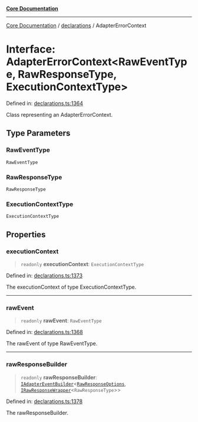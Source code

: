 [**Core Documentation**](../../README.md)

***

[Core Documentation](../../README.md) / [declarations](../README.md) / AdapterErrorContext

# Interface: AdapterErrorContext\<RawEventType, RawResponseType, ExecutionContextType\>

Defined in: [declarations.ts:1364](https://github.com/stonemjs/core/blob/e2fddc9518734748c09a72d4b4064dd1d4c1288c/src/declarations.ts#L1364)

Class representing an AdapterErrorContext.

## Type Parameters

### RawEventType

`RawEventType`

### RawResponseType

`RawResponseType`

### ExecutionContextType

`ExecutionContextType`

## Properties

### executionContext

> `readonly` **executionContext**: `ExecutionContextType`

Defined in: [declarations.ts:1373](https://github.com/stonemjs/core/blob/e2fddc9518734748c09a72d4b4064dd1d4c1288c/src/declarations.ts#L1373)

The executionContext of type ExecutionContextType.

***

### rawEvent

> `readonly` **rawEvent**: `RawEventType`

Defined in: [declarations.ts:1368](https://github.com/stonemjs/core/blob/e2fddc9518734748c09a72d4b4064dd1d4c1288c/src/declarations.ts#L1368)

The rawEvent of type RawEventType.

***

### rawResponseBuilder

> `readonly` **rawResponseBuilder**: [`IAdapterEventBuilder`](IAdapterEventBuilder.md)\<[`RawResponseOptions`](RawResponseOptions.md), [`IRawResponseWrapper`](IRawResponseWrapper.md)\<`RawResponseType`\>\>

Defined in: [declarations.ts:1378](https://github.com/stonemjs/core/blob/e2fddc9518734748c09a72d4b4064dd1d4c1288c/src/declarations.ts#L1378)

The rawResponseBuilder.
